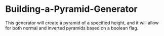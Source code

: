 # Building-a-Pyramid-Generator
This generator will create a pyramid of a specified height, and it will allow for both normal and inverted pyramids based on a boolean flag.
